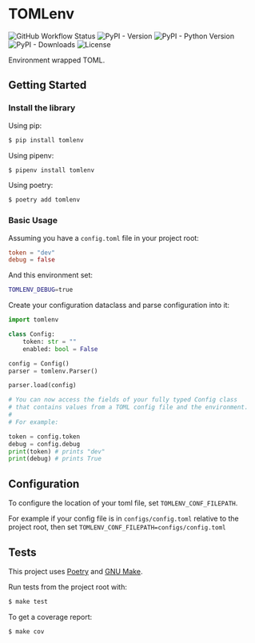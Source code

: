 # TOMLenv
![GitHub Workflow Status](https://img.shields.io/github/actions/workflow/status/joaonsantos/tomlenv/python-publish.yml)
![PyPI - Version](https://img.shields.io/pypi/v/tomlenv)
![PyPI - Python Version](https://img.shields.io/pypi/pyversions/tomlenv)
![PyPI - Downloads](https://img.shields.io/pypi/dm/tomlenv)
![License](https://img.shields.io/github/license/joaonsantos/tomlenv)

Environment wrapped TOML.

## Getting Started

### Install the library

Using pip:
```sh
$ pip install tomlenv
```

Using pipenv:
```sh
$ pipenv install tomlenv
```

Using poetry:
```sh
$ poetry add tomlenv
```

### Basic Usage

Assuming you have a `config.toml` file in your project root:
```toml
token = "dev"
debug = false
```

And this environment set:
```sh
TOMLENV_DEBUG=true
```

Create your configuration dataclass and parse configuration into it:
```python
import tomlenv

class Config:
    token: str = ""
    enabled: bool = False

config = Config()
parser = tomlenv.Parser()

parser.load(config)

# You can now access the fields of your fully typed Config class
# that contains values from a TOML config file and the environment.
#
# For example:

token = config.token
debug = config.debug
print(token) # prints "dev"
print(debug) # prints True
```

## Configuration

To configure the location of your toml file, set `TOMLENV_CONF_FILEPATH`.

For example if your config file is in `configs/config.toml` relative to the project root, then set `TOMLENV_CONF_FILEPATH=configs/config.toml`

## Tests

This project uses [Poetry](https://python-poetry.org/) and [GNU Make](https://www.gnu.org/software/make/).

Run tests from the project root with:
```sh
$ make test
```

To get a coverage report:
```sh
$ make cov
```